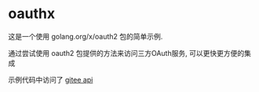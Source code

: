 # oauthx

这是一个使用 golang.org/x/oauth2 包的简单示例.

通过尝试使用 oauth2 包提供的方法来访问三方OAuth服务, 可以更快更方便的集成

示例代码中访问了 [gitee api](https://gitee.com/api/v5/oauth_doc#/)
